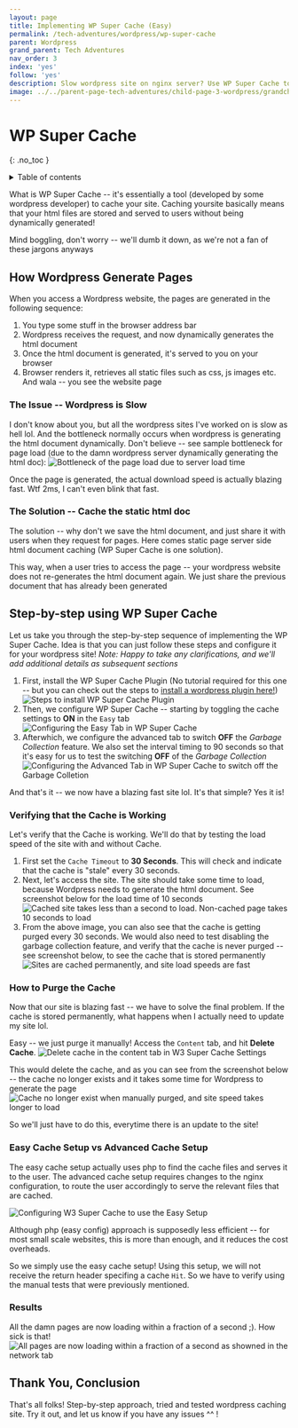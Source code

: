```yaml
---
layout: page
title: Implementing WP Super Cache (Easy)
permalink: /tech-adventures/wordpress/wp-super-cache
parent: Wordpress
grand_parent: Tech Adventures
nav_order: 3
index: 'yes'
follow: 'yes'
description: Slow wordpress site on nginx server? Use WP Super Cache to boost your site load times
image: ../../parent-page-tech-adventures/child-page-3-wordpress/grandchile-page-3-wp-super-cache/w3-super-cache.jpg
---
```


# WP Super Cache

{: .no_toc }

<details closed markdown="block">
  <summary>
    Table of contents
  </summary>
  {: .text-delta }
- TOC
{:toc}
</details>

What is WP Super Cache -- it's essentially a tool (developed by some wordpress developer) to cache your site. Caching yoursite basically means that your html files are stored and served to users without being dynamically generated!

Mind boggling, don't worry -- we'll dumb it down, as we're not a fan of these jargons anyways

## How Wordpress Generate Pages

When you access a Wordpress website, the pages are generated in the following sequence:
1. You type some stuff in the browser address bar
2. Wordpress receives the request, and now dynamically generates the html document
3. Once the html document is generated, it's served to you on your browser
4. Browser renders it, retrieves all static files such as css, js images etc. And wala -- you see the website page

### The Issue -- Wordpress is Slow

I don't know about you, but all the wordpress sites I've worked on is slow as hell lol. And the bottleneck normally occurs when wordpress is generating the html document dynamically. Don't believe -- see sample bottleneck for page load (due to the damn wordpress server dynamically generating the html doc):
![Bottleneck of the page load due to server load time](../../parent-page-tech-adventures/child-page-3-wordpress/grandchile-page-3-wp-super-cache/image-content-download-speed.png)

Once the page is generated, the actual download speed is actually blazing fast. Wtf 2ms, I can't even blink that fast.

### The Solution -- Cache the static html doc
The solution -- why don't we save the html document, and just share it with users when they request for pages. Here comes static page server side html document caching (WP Super Cache is one solution).

This way, when a user tries to access the page -- your wordpress website does not re-generates the html document again. We just share the previous document that has already been generated

## Step-by-step using WP Super Cache

Let us take you through the step-by-step sequence of implementing the WP Super Cache. Idea is that you can just follow these steps and configure it for your wordpress site!
_Note: Happy to take any clarifications, and we'll add additional details as subsequent sections_

1. First, install the WP Super Cache Plugin (No tutorial required for this one -- but you can check out the steps to [install a wordpress plugin here!](https://www.scalahosting.com/blog/optimize-website-speed-with-wp-super-cache/))
![Steps to install WP Super Cache Plugin](../../parent-page-tech-adventures/child-page-3-wordpress/grandchile-page-3-wp-super-cache/image-steps-to-install-wp-super-cache-plugin.png)
2. Then, we configure WP Super Cache -- starting by toggling the cache settings to **ON** in the `Easy` tab
![Configuring the Easy Tab in WP Super Cache](../../parent-page-tech-adventures/child-page-3-wordpress/grandchile-page-3-wp-super-cache/image-configure-easy-wp-super-cache.png)
3. Afterwhich, we configure the advanced tab to switch **OFF** the _Garbage Collection_ feature. We also set the interval timing to 90 seconds so that it's easy for us to test the switching **OFF** of the _Garbage Collection_
![Configuring the Advanced Tab in WP Super Cache to switch off the Garbage Colletion](../../parent-page-tech-adventures/child-page-3-wordpress/grandchile-page-3-wp-super-cache/image-advanced-wp-super-cache-config.png)

And that's it -- we now have a blazing fast site lol. It's that simple? Yes it is!

### Verifying that the Cache is Working

Let's verify that the Cache is working. We'll do that by testing the load speed of the site with and without Cache.

1. First set the `Cache Timeout` to **30 Seconds**. This will check and indicate that the cache is "stale" every 30 seconds.
2. Next, let's access the site. The site should take some time to load, because Wordpress needs to generate the html document. See screenshot below for the load time of 10 seconds
![Cached site takes less than a second to load. Non-cached page takes 10 seconds to load](../../parent-page-tech-adventures/child-page-3-wordpress/grandchile-page-3-wp-super-cache/image-cache-testing-30seconds.png)
3. From the above image, you can also see that the cache is getting purged every 30 seconds. We would also need to test disabling the garbage collection feature, and verify that the cache is never purged -- see screenshot below, to see the cache that is stored permanently
![Sites are cached permanently, and site load speeds are fast](../../parent-page-tech-adventures/child-page-3-wordpress/grandchile-page-3-wp-super-cache/image-garbage-collector-turned-off.png)


### How to Purge the Cache

Now that our site is blazing fast -- we have to solve the final problem. If the cache is stored permanently, what happens when I actually need to update my site lol.

Easy -- we just purge it manually! Access the `Content` tab, and hit **Delete Cache**.
![Delete cache in the content tab in W3 Super Cache Settings](../../parent-page-tech-adventures/child-page-3-wordpress/grandchile-page-3-wp-super-cache/image-delete-all-cache.png)

This would delete the cache, and as you can see from the screenshot below -- the cache no longer exists and it takes some time for Wordpress to generate the page
![Cache no longer exist when manually purged, and site speed takes longer to load](../../parent-page-tech-adventures/child-page-3-wordpress/grandchile-page-3-wp-super-cache/image-manual-purge-load-site-increase.png)

So we'll just have to do this, everytime there is an update to the site!


### Easy Cache Setup vs Advanced Cache Setup

The easy cache setup actually uses php to find the cache files and serves it to the user. 
The advanced cache setup requires changes to the nginx configuration, to route the user accordingly to serve the relevant files that are cached.

![Configuring W3 Super Cache to use the Easy Setup](../../parent-page-tech-adventures/child-page-3-wordpress/grandchile-page-3-wp-super-cache/image-easy-vs-advanced-config.png)

Although php (easy config) approach is supposedly less efficient -- for most small scale websites, this is more than enough, and it reduces the cost overheads.

So we simply use the easy cache setup! Using this setup, we will not receive the return header specifing a cache `Hit`. 
So we have to verify using the manual tests that were previously mentioned.


### Results

All the damn pages are now loading within a fraction of a second ;). How sick is that!
![All pages are now loading within a fraction of a second as showned in the network tab](../../parent-page-tech-adventures/child-page-3-wordpress/grandchile-page-3-wp-super-cache/image-results-all-pages-blazing-fast.png)


## Thank You, Conclusion

That's all folks! Step-by-step approach, tried and tested wordpress caching site.
Try it out, and let us know if you have any issues ^^ !
